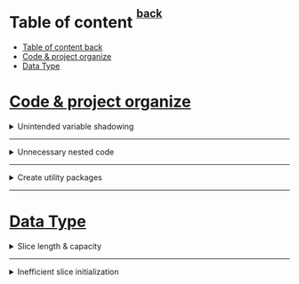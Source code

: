 # Table of content <sup><sup>[back](../README.md)</sup></sup>
- [Table of content back](#table-of-content-back)
- [Code \& project organize](#code--project-organize)
- [Data Type](#data-type)

# [Code & project organize](#table-of-content-back)
<details>
<summary> Unintended variable shadowing </summary>

- ~~Instead of~~
  ```go
  var client *http.Client
  if tracing {
      client, err := createClientWithTracing()
      if err != nil {
        return err
    }
    log.Println(client)
  } else {
    client, err := createDefaultClient()
    if err != nil {
    return err
    }
    log.Println(client)
  }
  // Use client
  ```

- Use this
  ```go
  var client *http.Client
  var err error
  if tracing {
      client, err = createClientWithTracing()
      if err != nil {
        return err
    }
  } else {
  // Same logic
  }
  // Use client
  ```

- Or this
  ```go
  if tracing {
    client, err = createClientWithTracing()
  } else {
    client, err = createDefaultClient()
  }
  if err != nil {
  // Common error handling
  }
  ```
</details>

---

<details>
<summary> Unnecessary nested code </summary>

- ~~Instead of this~~
  ```go
    // This join function concatenates two strings and returns a substring if the length is greater than max
    func join(s1, s2 string, max int) (string, error) {
      if s1 == "" {
        return "", errors.New("s1 is empty")
      } else {
        if s2 == "" {
          return "", errors.New("s2 is empty")
          } else {
            concat, err := concatenate(s1, s2)
            if err != nil {
              return "", err
            } else {
              if len(concat) > max {
                return concat[:max], nil
            } else {
                return concat, nil
            }
          }
        }
      }
    }
  ```
- [Use this](https://medium.com/@matryer/line-of-sight-in-code-186dd7cdea88)
  ```go
  // Align the happy path to the left; you should quickly be able to scan down one column to see the expected execution flow.
  func join(s1, s2 string, max int) (string, error) {
    if s1 == "" {
      return "", errors.New("s1 is empty")
    }
    if s2 == "" {
      return "", errors.New("s2 is empty")
    }
    concat, err := concatenate(s1, s2)
    if err != nil {
      return "", err
    }
    if len(concat) > max {
      return concat[:max], nil
    }
    return concat, nil
  }
  ```
  ![fig1](./line-of-sight-in-code.png)
</details>

---

<details>
<summary> Create utility packages </summary>

> util is meaningless
- ~~Instead of this~~
  ```go
  package util
  func NewStringSet(...string) map[string]struct{} {
    // ...
  }
  func SortStringSet(map[string]struct{}) []string {
    // ...
  }
  set := util.NewStringSet("c", "a", "b")
  fmt.Println(util.SortStringSet(set))
  ```
- Use this
  ```go
  package stringset
  func New(...string) map[string]struct{} { ... }
  func Sort(map[string]struct{}) []string { ... }
  ```
</details>

---

# [Data Type](#table-of-content-back)

<details>
<summary> Slice length & capacity </summary>

  ```go
  s1 := make([]int, 3, 6) // 3-length, 6 capacity slice
  ```
![](./slice-length-capacity.png)
</details>

---

<details>
<summary> Inefficient slice initialization </summary>

- Instead of this
  ```go
  func convert(foos []Foo) []Bar {
    bars := make([]Bar, 0)
    for _, foo := range foos {
      bars = append(bars, fooToBar(foo))
    }
    return bars
  }
  ```
- Use this
  ```go
  func convert(foos []Foo) []Bar {
    n := len(foos)
    bars := make([]Bar, 0, n)
    for _, foo := range foos {
      bars = append(bars, fooToBar(foo))
    }
    return bars
  }
  ```
- Or this
  ```go
  func convert(foos []Foo) []Bar {
    n := len(foos)
    bars := make([]Bar, n)
    for i, foo := range foos {
      bars[i] = fooToBar(foo)
    }
    return bars
  }
  ```
</details>
